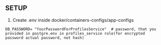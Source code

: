## SETUP

1. Create .env  inside docker/containers-configs/app-configs
``` env
DB_PASSWORD= "YourPasswordForProfilesService"  # password, that you provided in postgre.env in profiles_service role(for encrypted password actual password, not hash)
```
